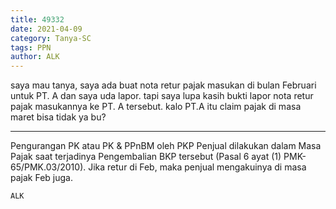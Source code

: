 ```yaml
---
title: 49332
date: 2021-04-09
category: Tanya-SC
tags: PPN
author: ALK
---
```


saya mau tanya, saya ada buat nota retur pajak masukan di bulan Februari untuk PT. A dan saya uda lapor. tapi saya lupa kasih bukti lapor nota retur pajak masukannya ke PT. A tersebut. kalo PT.A itu claim pajak di masa maret bisa tidak ya bu?

---

Pengurangan PK atau PK & PPnBM oleh PKP Penjual dilakukan dalam Masa Pajak saat terjadinya Pengembalian BKP tersebut (Pasal 6 ayat (1) PMK-65/PMK.03/2010). Jika retur di Feb, maka penjual mengakuinya di masa pajak Feb juga.

`ALK`
